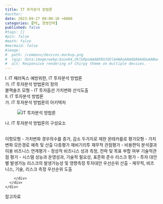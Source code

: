 ```yaml
---
title: IT 투자분석 방법론
#author: 
date: 2023-09-27 00:00:10 +0800
categories: [PE, 경영전략]
published: false
#tags: []
#pin: false
#math: false
#mermaid: false
#image:
#  path: /commons/devices-mockup.png
#  lqip: data:image/webp;base64,UklGRpoAAABXRUJQVlA4WAoAAAAQAAAADwAABwAAQUxQSDIAAAARL0AmbZurmr57yyIiqE8oiG0bejIYEQTgqiDA9vqnsUSI6H+oAERp2HZ65qP/VIAWAFZQOCBCAAAA8AEAnQEqEAAIAAVAfCWkAALp8sF8rgRgAP7o9FDvMCkMde9PK7euH5M1m6VWoDXf2FkP3BqV0ZYbO6NA/VFIAAAA
#  alt: Responsive rendering of Chirpy theme on multiple devices.
---
```


<div class="post-wrap">
  <div class="para">
    <div class="para-title">
      I. IT 패러독스 예방위한,  IT 투자분석 방법론
    </div>
    <div class="para-cntnt">
      <div class="para">
        <div class="para-title">
          가. IT 투자분석 방법론의 정의
        </div>
        <div class="para-cntnt">
              블랙숄즈 모형 - IT 투자옵션 가치변화 산식도출
        </div>
      </div>
    </div>
  </div>
  
  <div class="para">
    <div class="para-title">
      II. IT 투자분석 방법론
    </div>
    <div class="para-cntnt">
      <div class="para">
        <div class="para-title">
          가. IT 투자분석 방법론의 아키텍처
        </div>
        <div class="para-cntnt">
          <figure class="post-figure">
            <img src="/assets/img/posts/IT-투자분석-방법론.png" alt="IT 투자분석 방법론">
<!--            <figcaption>Source: Unveiling the Metaverse: Exploring Emerging Trends, Multifaceted Perspectives, and Future Challenges</figcaption>-->
          </figure>
        </div>
      </div>
      <div class="para">
        <div class="para-title">
          나. IT 투자분석 방법론의 구성요소
        </div>
        <div class="para-cntnt">
          <table class="post-table">
          </table>
              이항모형 - 가치변화 경우의수를 증가, 감소 두가지로 제한
    몬테카를로 평가모형 - 가치변화 모든경로 예측 및 산출
  다층평가 재비기리투
    재무적 관점평가 - 비용편익 분석결과 이용
    비즈니스 연계평가 - 정성적 비즈니스 성과 측정, 전략 및 목표 부합 여부
    기술적관점 평가 - 시스템 성능과 운영성과, 기술적 필요성, 표준화 준수
    리스크 평가 - 투자 대안 별 발생가능 리스크의 발생가능성 및 영향측정
    투자대안 우선순위 산출 - 재무적, 비즈니스, 기술, 리스크 측정 우선순위 도출

        </div>
      </div>
    </div>
  </div>

  <div class="refr-wrap">
    <div class="refr-title">
        참고자료
    </div>
    <ol class="refr-list">
    <!--    <li>(나현식, 최대선) <a target="_blank" href="https://scienceon.kisti.re.kr/commons/util/originalView.do?cn=JAKO202225948430499&oCn=JAKO202225948430499&dbt=JAKO&journal=NJOU00291864">메타버스 보안 위협 요소 및 대응 방안 검토</a></li>-->
    <!--    <li>(M. Uddin, S. Manickam, H. Ullah, M. Obaidat and A. Dandoush) <a target="_blank" href="https://ieeexplore.ieee.org/abstract/document/10138386">Unveiling the Metaverse: Exploring Emerging Trends, Multifaceted Perspectives, and Future Challenges</a></li>-->
    </ol>
  </div>
</div>
